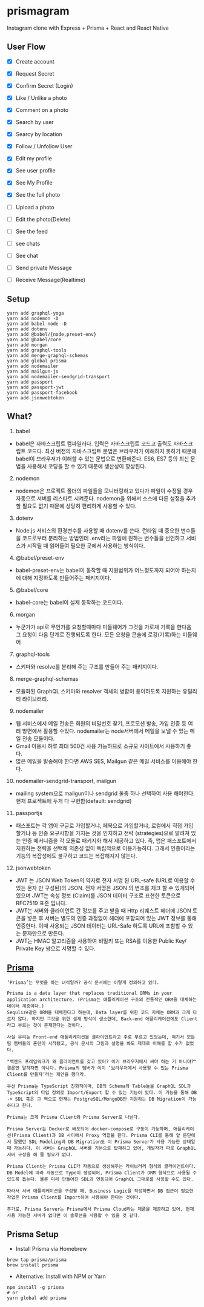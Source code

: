 # prismagram
Instagram clone with Express + Prisma + React and React Native

## User Flow

- [x] Create account
- [x] Request Secret
- [x] Confirm Secret (Login)
- [x] Like / Unlike a photo
- [x] Comment on a photo
- [x] Search by user
- [x] Searcy by location
- [x] Follow / Unfollow User
- [x] Edit my profile
- [x] See user profile
- [x] See My Profile
- [x] See the full photo
- [ ] Upload a photo
- [ ] Edit the photo(Delete)
- [ ] See the feed
- [ ] see chats
- [ ] See chat
- [ ] Send private Message
- [ ] Receive Message(Realtime)


## Setup
```
yarn add graphql-yoga
yarn add nodemon -D
yarn add babel-node -D
yarn add dotenv
yarn add @babel/{node,preset-env}
yarn add @babel/core
yarn add morgan
yarn add graphql-tools
yarn add merge-graphql-schemas
yarn add global prisma
yarn add nodemailer
yarn add mailgun-js
yarn add nodemailer-sendgrid-transport
yarn add passport
yarn add passport-jwt
yarn add passport-facebook
yarn add jsonwebtoken
```

## What?
1. babel
  - babel은 자바스크립트 컴파일러다. 입력은 자바스크립트 코드고 출력도 자바스크립트 코드다. 최신 버전의 자바스크립트 문법은 브라우저가 이해하지 못하기 때문에 babel이 브라우저가 이해할 수 있는 문법으로 변환해준다. ES6, ES7 등의 최신 문법을 사용해서 코딩을 할 수 있기 때문에 생산성이 향상된다.

2. nodemon
  - nodemon은 프로젝트 폴더의 파일들을 모니터링하고 있다가 파일이 수정될 경우 자동으로 서버를 리스타트 시켜준다. nodemon을 위해서 소스에 다른 설정을 추가할 필요도 없기 때문에 상당히 편리하게 사용할 수 있다. 

3. dotenv
  - Node.js 서비스의 환경변수를 사용할 때 dotenv를 쓴다. 런타임 때 중요한 변수들을 코드로부터 분리하는 방법인데 .env라는 파일에 원하는 변수들을 선언하고 서비스가 시작될 때 읽어들여 필요한 곳에서 사용하는 방식이다. 
  
4. @babel/preset-env
  - babel-preset-env는 babel이 동작할 때 지원범위가 어느정도까지 되어야 하는지에 대해 지정하도록 만들어주는 패키지이다.
  
5. @babel/core
  - babel-core는 babel이 실제 동작하는 코드이다.

6. morgan
  - 누군가가 api로 무언가를 요청할때마다 미들웨어가 그것을 가로채 기록을 한다음 그 요청이 다음 단계로 진행되도록 한다. 모든 요청을 콘솔에 로깅(기록)하는 미들웨어

7. graphql-tools
  - 스키마와 resolve를 분리해 주는 구조를 만들어 주는 패키지이다.
  
8. merge-graphql-schemas
  - 모듈화된 GraphQL 스키마와 resolver 객체의 병합이 용이하도록 지원하는 유틸리티 라이브러리.
  
9. nodemailer
  - 웹 서비스에서 메일 전송은 회원의 비밀번호 찾기, 프로모션 발송, 가입 인증 등 여러 방면에서 활용할 수있다. nodemailer는 node서버에서 메일을 보낼 수 있는 메일 전송 모듈이다.
  - Gmail 이용시 하루 최대 500건 사용 가능하므로 소규모 사이트에서 사용하기 좋다.
  - 많은 메일을 발송해야 한다면 AWS SES, Mailgun 같은 메일 서비스를 이용해야 한다.

10. nodemailer-sendgrid-transport, mailgun
  - mailing system으로 mailgun이나 sendgrid 둘중 하나 선택하여 사용 해야한다. 현재 프로젝트에 두개 다 구현함(default: sendgrid)

11. passportjs
  - 패스포트는 각 앱이 구글로 가입할거냐, 페북으로 가입할거냐, 로컬에서 직접 가입할거냐 등 인증 요구사항을 가지는 것을 인지하고 전략 (strategies)으로 알려져 있는 인증 메커니즘을 각 모듈로 패키지화 해서 제공하고 있다. 즉, 앱은 패스포트에서 지원하는 전략을 선택해 의존성 없이 독립적으로 이용가능하다. 그래서 인증이라는 기능의 복잡성에도 불구하고 코드는 복잡해지지 않는다.

12. jsonwebtoken
  - JWT 는 JSON Web Token의 약자로 전자 서명 된 URL-safe (URL로 이용할 수있는 문자 만 구성된)의 JSON. 전자 서명은 JSON 의 변조를 체크 할 수 있게되어 있으며 JWT는 속성 정보 (Claim)를 JSON 데이터 구조로 표현한 토큰으로 RFC7519 표준 입니다.
  - JWT는 서버와 클라이언트 간 정보를 주고 받을 때 Http 리퀘스트 헤더에 JSON 토큰을 넣은 후 서버는 별도의 인증 과정없이 헤더에 포함되어 있는 JWT 정보를 통해 인증한다. 이때 사용되는 JSON 데이터는 URL-Safe 하도록 URL에 포함할 수 있는 문자만으로 만든다.
  - JWT는 HMAC 알고리즘을 사용하여 비밀키 또는 RSA를 이용한 Public Key/ Private Key 쌍으로 서명할 수 있다.

## [Prisma](https://www.prisma.io/)
```
‘Prisma’는 무엇을 하는 녀석일까? 공식 문서에는 이렇게 정의하고 있다.

Prisma is a data layer that replaces traditional ORMs in your application architecture. (Prisma는 애플리케이션 구조의 전통적인 ORM을 대체하는 데이터 계층이다.)
Sequlize같은 ORM을 대체한다고 하는데, Data layer를 위한 코드 자체는 ORM과 크게 다르지 않다. 하지만 그것을 위한 설계 방식이 생소한데, Back-end 애플리케이션에도 Client라고 부르는 것이 존재한다는 것이다.

사실 우리는 Front-end 애플리케이션을 클라이언트라고 주로 부르고 있었는데, 여기서 모든 팀 멤버들의 혼란이 시작됐고, 공식 문서의 그림과 설명을 봐도 제대로 이해를 할 수가 없었다.

"백엔드 프레임워크가 왜 클라이언트를 갖고 있어? 이거 브라우저에서 써야 하는 거 아니야?"
결론만 말하자면 아니다. Prisma의 멤버가 이미 ‘브라우저에서 사용할 수 있는 Prisma Client를 만들자’라는 제안을 했더라.

우선 Prisma는 TypeScript 친화적이며, DB의 Schema와 Table들을 GraphQL SDL과 TypeScript의 타입 정의로 Import/Export 할 수 있는 기능이 있다. 이 기능을 통해 DB -> SDL 혹은 그 역으로 현재는 PostgreSQL/MongoDB만 지원하는 DB Migration이 가능하다고 한다.

Prisma는 크게 Prisma Client와 Prisma Server로 나뉜다.

Prisma Server는 Docker로 배포되어 docker-compose로 구동이 가능하며, 애플리케이션(Prisma Client)과 DB 사이에서 Proxy 역할을 한다. Prisma CLI를 통해 앞 문단에서 말했던 SDL Modeling과 DB Migration도 이 Prisma Server가 사용 가능한 상태일 때 가능하다. 이 서버는 GraphQL 서버를 기본으로 탑재하고 있어, 개발자가 따로 GraphQL 서버 구성을 해 줄 필요가 없다.

Prisma Client는 Prisma CLI가 자동으로 생성해주는 라이브러리 형식의 클라이언트이다. DB Model에 따라 자동으로 Type이 생성되어, Prisma Client가 ORM 형식으로 사용될 수 있도록 돕는다. 물론 미리 만들어진 SDL과 연동되어 GraphQL 그대로를 사용할 수도 있다.

따라서 서버 애플리케이션을 구성할 때, Business Logic을 작성하면서 DB 접근이 필요한 작업은 Prisma Client를 Import하여 사용해야 한다는 것이다.

추가로, Prisma Server는 Prisma에서 Prisma Cloud라는 제품을 제공하고 있어, 현재 사용 가능한 서버가 없다면 이 솔루션을 사용할 수 있을 것 같다.
```

## Prisma Setup
- Install Prisma via Homebrew
```
brew tap prisma/prisma
brew install prisma
```

- Alternative: Install with NPM or Yarn
```
npm install -g prisma
# or
yarn global add prisma
```